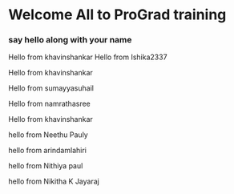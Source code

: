 # Welcome All to ProGrad training
### say hello along with your name

Hello from khavinshankar
Hello from Ishika2337


Hello from khavinshankar

Hello from sumayyasuhail

Hello from namrathasree

Hello from khavinshankar

hello from Neethu Pauly

hello from arindamlahiri


hello from Nithiya paul

hello from Nikitha K Jayaraj


